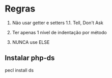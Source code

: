 # Regras

1. Não usar getter e setters
    1.1. Tell, Don't Ask

2. Ter apenas 1 nível de indentação por método

3. NUNCA use ELSE


## Instalar php-ds
pecl install ds